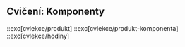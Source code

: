 ## Cvičení: Komponenty

::exc[cvlekce/produkt]
::exc[cvlekce/produkt-komponenta]
::exc[cvlekce/hodiny]
